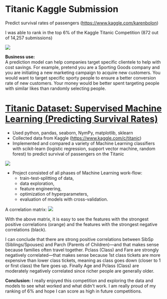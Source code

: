 # Titanic Kaggle Submission 

Predict survival rates of passengers
(https://www.kaggle.com/karenbolon)

I was able to rank in the top 6% of the Kaggle Titanic Competition (872 out of 14,257 submissions)

![](https://github.com/kbolon1/Portfolio/blob/main/images/Kaggle_ranking_titanic.png)

**Business use:**  
A prediction model can help companies target specific clientele to help with cost savings. For example, pretend you are a Sporting Goods company and you are initiating a new marketing campaign to acquire new customers.  You would want to target specific sporty people to ensure a better conversion rate of new customers.  Your money would be better spent targeting people with similar likes than randomly selecting people.

# [Titanic Dataset: Supervised Machine Learning (Predicting Survival Rates)](https://github.com/kbolon1/Titanic_Dataset)

* Used python, pandas, seaborn, NymPy, matplotlib, sklearn
* Collected data from Kaggle (https://www.kaggle.com/c/titanic)
* Implemented and compared a variety of Machine Learning classifiers with scikit-learn (logistic regression, support vector machine, random forest) to predict survival of passengers on the Titanic

![](https://github.com/kbolon1/Portfolio/blob/main/images/Titanic_CrossAccuracyLogs.png)

* Project consisted of all phases of Machine Learning work-flow: 
	- train-test-splitting of data, 
	- data exploration, 
	- feature engineering, 
	- optimization of hyperparameters, 
	- evaluation of models with cross-validation.
 
A correlation matrix: 
 	![](https://github.com/kbolon1/Portfolio/blob/main/images/Titanic_correlations.png)

With the above matrix, it is easy to see the features with the strongest positive correlations (orange) and the features with the strongest negative correlations (black).

I can conclude that there are strong positive correlations between SibSp (Siblings/Spouses) and Parch (Parents of Children)—and that makes sense because families often travel together. Pclass (Class) and Fare are strongly negatively correlated—that makes sense because 1st class tickets are more expensive than lower class tickets, meaning as class goes down (closer to 1 or first class) the fare goes up. Finally Age and Pclass (Class) are moderately negatively correlated since richer people are generally older.

**Conclusion:**
I really enjoyed this competition and exploring the data and models to see what worked and what didn't work. I am really proud of my ranking of 6% and hope I can score as high in future competitions.

